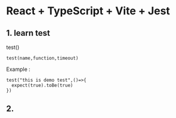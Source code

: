 # React + TypeScript + Vite + Jest

## 1. learn test

test()

```
test(name,function,timeout)
```

Example :

```
test("this is demo test",()=>{
  expect(true).toBe(true)
})
```

## 2.
